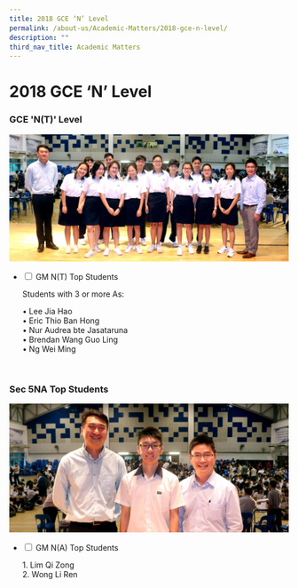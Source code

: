 ```yaml
---
title: 2018 GCE ‘N’ Level
permalink: /about-us/Academic-Matters/2018-gce-n-level/
description: ""
third_nav_title: Academic Matters
---
```

<h1><b>2018 GCE ‘N’ Level</b></h1>

<h3>GCE 'N(T)' Level</h3>
<img src="/images/IMG_8963e.jpg">
<ul class="jekyllcodex_accordion">
  <li>
    <input type="checkbox" id="accordion1">
    <label for="accordion1">GM N(T) Top Students</label>
    <div>
			<p>Students with 3 or more As:</p>
			<p> • Lee Jia Hao<br> • Eric Thio Ban Hong<br> • Nur Audrea bte Jasataruna<br> • Brendan Wang Guo Ling<br> • Ng Wei Ming</p>
    </div>
	</li>
</ul>
<br>
<h3>Sec 5NA Top Students</h3>
<img src="/images/IMG_8962e.jpg">
<ul class="jekyllcodex_accordion">
  <li>
    <input type="checkbox" id="accordion2">
    <label for="accordion2">GM N(A) Top Students</label>
    <div>
			<p>1. Lim Qi Zong<br>2. Wong Li Ren</p>
    </div>
	</li>
</ul>